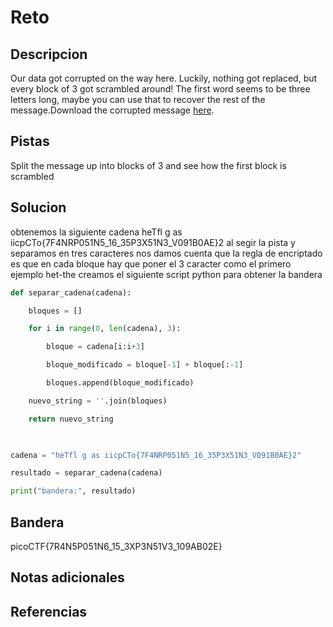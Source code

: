 # Reto


## Descripcion
Our data got corrupted on the way here. Luckily, nothing got replaced, but every block of 3 got scrambled around! The first word seems to be three letters long, maybe you can use that to recover the rest of the message.Download the corrupted message [here](https://artifacts.picoctf.net/c/192/message.txt).
## Pistas
Split the message up into blocks of 3 and see how the first block is scrambled

## Solucion
obtenemos la siguiente cadena
heTfl g as iicpCTo{7F4NRP051N5_16_35P3X51N3_V091B0AE}2
 al segir la pista y separamos en tres caracteres nos damos cuenta que la regla de encriptado es que en cada bloque hay que poner el 3 caracter como el primero ejemplo
 het-the
 creamos el siguiente script python para obtener la bandera
```python
def separar_cadena(cadena):

    bloques = []

    for i in range(0, len(cadena), 3):

        bloque = cadena[i:i+3]

        bloque_modificado = bloque[-1] + bloque[:-1]

        bloques.append(bloque_modificado)

    nuevo_string = ''.join(bloques)

    return nuevo_string

  

cadena = "heTfl g as iicpCTo{7F4NRP051N5_16_35P3X51N3_V091B0AE}2"

resultado = separar_cadena(cadena)

print("bandera:", resultado)
```
## Bandera
picoCTF{7R4N5P051N6_15_3XP3N51V3_109AB02E}
## Notas adicionales


## Referencias
